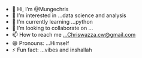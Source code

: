 - 👋 Hi, I’m @Mungechris
- 👀 I’m interested in ...data science and analysis 
- 🌱 I’m currently learning ...python 
- 💞️ I’m looking to collaborate on ...
- 📫 How to reach me ...Chriswazza.cw@gmail.com 
- 😄 Pronouns: ...Himself 
- ⚡ Fun fact: ...vibes and inshallah

<!---
Mungechris/Mungechris is a ✨ special ✨ repository because its `README.md` (this file) appears on your GitHub profile.
You can click the Preview link to take a look at your changes.
--->
